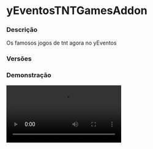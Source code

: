 # yEventosTNTGamesAddon
<secondary-label ref="addons"/>

### Descrição
Os famosos jogos de tnt agora no yEventos

### Versões
<secondary-label ref="1.8"/>
<secondary-label ref="1.9"/>
<secondary-label ref="1.10"/>
<secondary-label ref="1.11"/>
<secondary-label ref="1.12"/>
<secondary-label ref="1.13"/>
<secondary-label ref="1.14"/>
<secondary-label ref="1.15"/>
<secondary-label ref="1.16"/>
<secondary-label ref="1.17"/>
<secondary-label ref="1.18"/>
<secondary-label ref="1.19"/>
<secondary-label ref="1.20"/>
<secondary-label ref="1.21"/>

### Demonstração
<video src="//www.youtube.com/watch?v=-Acp8YwnxkA"/>


<chapter title="Comandos" id="commands" collapsible="true">
<code-block lang="plain text">/[name] - Para participar do evento
/[name] [resposta] - Para responder um evento chat
/[name] camarote - Para ir ao camarote do evento
/[name] apostar - Para apostar em alguém no evento
/[name] sair - Para sair do evento
/[name] iniciar - Para iniciar o evento
/[name] parar - Para parar o evento
/[name] setloc - Para setar um local do evento
/[name] addloc - Para adicionar multiplas entradas ao evento
/[name] delloc - Para deletar um local do evento
/[name] wand - Para pegar a ferramenta de seleção do evento
/[name] define - Para definir a área do evento
/[name] addwall - Para adicionar uma parede ao evento
/[name] clearwalls - Para limpar as paredes do evento
/[name] addsafezone - Para adicionar uma safezone ao evento
/[name] clearsafezones - Para limpar as safezones do evento
/[name] forcestart - Para forçar a inicialização do evento
/[name] ajuda - Mostra todos os comandos daquele evento</code-block>
</chapter>

<chapter title="Permissões" id="permissions" collapsible="true">
<code-block lang="plain text">yeventos.[name].participate - Permissão para o /[name] e /[name] [resposta]yeventos.[name].camarote - Permissão para o /[name] camaroteyeventos.[name].bet - Permissão para o /[name] apostaryeventos.[name].exit - Permissão para o /[name] sairyeventos.[name].start - Permissão para o /[name] iniciaryeventos.[name].stop - Permissão para o /[name] pararyeventos.[name].forcestart - Permissão para o /[name] forcestartyeventos.[name].setloc - Permissão para o /[name] setlocyeventos.[name].addloc - Permissão para o /[name] addlocyeventos.[name].delloc - Permissão para o /[name] dellocyeventos.[name].wand - Permissão para o /[name] wandyeventos.[name].define - Permissão para o /[name] defineyeventos.[name].addwalls - Permissão para o /[name] addwallsyeventos.[name].clearwalls - Permissão para o /[name] clearwallsyeventos.[name].addsafezone - Permissão para o /[name] addsafezoneyeventos.[name].clearsafezones - Permissão para o /[name] clearsafezones</code-block>
</chapter>

## Placeholders
<primary-label ref="placeholders"/>

Aqui estão as placeholders disponíveis para utilização com este plugin. Consulte-as para entender como utilizá-las corretamente.

<code-block lang="plain text" ignore-vars="true">
%yeventos_[name]&nbsp;- Retorna se o evento está ativo% - yeventos_[name]_tag
</code-block>

## Chat
<primary-label ref="chat"/>

Esta seção apresenta as placeholders disponíveis para utilização no chat. Consulte-as para compreender como aplicá-las de maneira eficaz.

<code-block lang="plain text">
{[name]} - Retorna a tag (se possuir)
</code-block>



## Erros comuns
<primary-label ref="errors"/>

Antes de configurar o plugin, revise os pontos listados aqui para evitar problemas frequentes durante a configuração.

<seealso style="cards">
    <category ref="wrs">
        <a href="yplugins.md"></a>        <a href="https://ystoreplugins.com.br/plugins/detalhes/134-yEventosTNTGamesAddon">Site do plugin yEventosTNTGamesAddon</a>
    </category>
</seealso>
